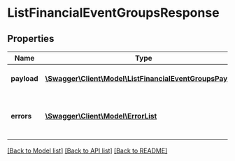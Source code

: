 # ListFinancialEventGroupsResponse

## Properties
Name | Type | Description | Notes
------------ | ------------- | ------------- | -------------
**payload** | [**\Swagger\Client\Model\ListFinancialEventGroupsPayload**](ListFinancialEventGroupsPayload.md) | The payload for the listFinancialEventGroups operation. | [optional] 
**errors** | [**\Swagger\Client\Model\ErrorList**](ErrorList.md) | One or more unexpected errors occurred during the listFinancialEventGroups operation. | [optional] 

[[Back to Model list]](../README.md#documentation-for-models) [[Back to API list]](../README.md#documentation-for-api-endpoints) [[Back to README]](../README.md)


